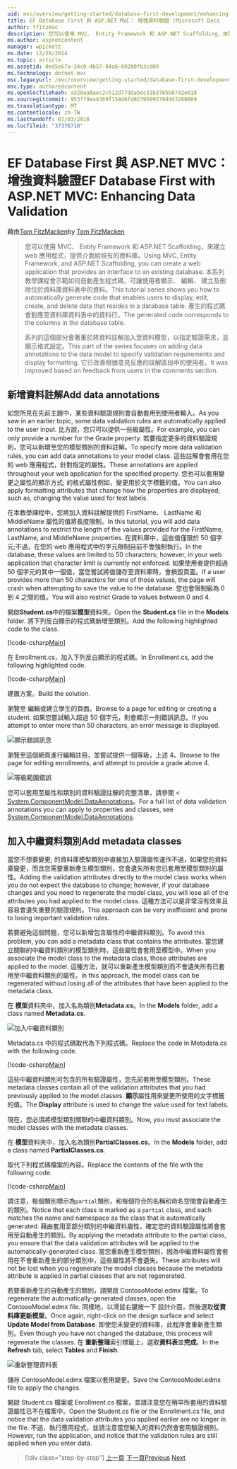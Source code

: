 ```yaml
---
uid: mvc/overview/getting-started/database-first-development/enhancing-data-validation
title: EF Database First 與 ASP.NET MVC： 增強資料驗證 |Microsoft Docs
author: tfitzmac
description: 您可以使用 MVC、 Entity Framework 和 ASP.NET Scaffolding，來建立 web 應用程式，提供介面給現有的資料庫。 本教學課程的里...
ms.author: aspnetcontent
manager: wpickett
ms.date: 12/29/2014
ms.topic: article
ms.assetid: 0ed5e67a-34c0-4b57-84a6-802b0fb3cd00
ms.technology: dotnet-mvc
msc.legacyurl: /mvc/overview/getting-started/database-first-development/enhancing-data-validation
msc.type: authoredcontent
ms.openlocfilehash: a328aa8aec2c512d77ddabec31b3785b8742e018
ms.sourcegitcommit: 953ff9ea4369f154d6fd0239599279ddd3280009
ms.translationtype: MT
ms.contentlocale: zh-TW
ms.lasthandoff: 07/03/2018
ms.locfileid: "37376710"
---
```

<a name="ef-database-first-with-aspnet-mvc-enhancing-data-validation"></a><span data-ttu-id="ac816-104">EF Database First 與 ASP.NET MVC： 增強資料驗證</span><span class="sxs-lookup"><span data-stu-id="ac816-104">EF Database First with ASP.NET MVC: Enhancing Data Validation</span></span>
====================
<span data-ttu-id="ac816-105">藉由[Tom FitzMacken](https://github.com/tfitzmac)</span><span class="sxs-lookup"><span data-stu-id="ac816-105">by [Tom FitzMacken](https://github.com/tfitzmac)</span></span>

> <span data-ttu-id="ac816-106">您可以使用 MVC、 Entity Framework 和 ASP.NET Scaffolding，來建立 web 應用程式，提供介面給現有的資料庫。</span><span class="sxs-lookup"><span data-stu-id="ac816-106">Using MVC, Entity Framework, and ASP.NET Scaffolding, you can create a web application that provides an interface to an existing database.</span></span> <span data-ttu-id="ac816-107">本系列教學課程會示範如何自動產生程式碼，可讓使用者顯示、 編輯、 建立及刪除位於資料庫資料表中的資料。</span><span class="sxs-lookup"><span data-stu-id="ac816-107">This tutorial series shows you how to automatically generate code that enables users to display, edit, create, and delete data that resides in a database table.</span></span> <span data-ttu-id="ac816-108">產生的程式碼會對應至資料庫資料表中的資料行。</span><span class="sxs-lookup"><span data-stu-id="ac816-108">The generated code corresponds to the columns in the database table.</span></span>
> 
> <span data-ttu-id="ac816-109">系列的這個部分會著重於將資料註解加入至資料模型，以指定驗證需求，並顯示格式設定。</span><span class="sxs-lookup"><span data-stu-id="ac816-109">This part of the series focuses on adding data annotations to the data model to specify validation requirements and display formatting.</span></span> <span data-ttu-id="ac816-110">它已改善根據意見反應的註解區段中的使用者。</span><span class="sxs-lookup"><span data-stu-id="ac816-110">It was improved based on feedback from users in the comments section.</span></span>


## <a name="add-data-annotations"></a><span data-ttu-id="ac816-111">新增資料註解</span><span class="sxs-lookup"><span data-stu-id="ac816-111">Add data annotations</span></span>

<span data-ttu-id="ac816-112">如您所見在先前主題中，某些資料驗證規則會自動套用到使用者輸入。</span><span class="sxs-lookup"><span data-stu-id="ac816-112">As you saw in an earlier topic, some data validation rules are automatically applied to the user input.</span></span> <span data-ttu-id="ac816-113">比方說，您只可以提供一些級屬性。</span><span class="sxs-lookup"><span data-stu-id="ac816-113">For example, you can only provide a number for the Grade property.</span></span> <span data-ttu-id="ac816-114">若要指定更多的資料驗證規則，您可以新增至您的模型類別的資料註解。</span><span class="sxs-lookup"><span data-stu-id="ac816-114">To specify more data validation rules, you can add data annotations to your model class.</span></span> <span data-ttu-id="ac816-115">這些註解會套用在您的 web 應用程式，針對指定的屬性。</span><span class="sxs-lookup"><span data-stu-id="ac816-115">These annotations are applied throughout your web application for the specified property.</span></span> <span data-ttu-id="ac816-116">您也可以套用變更之屬性的顯示方式; 的格式屬性例如，變更用於文字標籤的值。</span><span class="sxs-lookup"><span data-stu-id="ac816-116">You can also apply formatting attributes that change how the properties are displayed; such as, changing the value used for text labels.</span></span>

<span data-ttu-id="ac816-117">在本教學課程中，您將加入資料註解提供的 FirstName、 LastName 和 MiddleName 屬性的值將長度限制。</span><span class="sxs-lookup"><span data-stu-id="ac816-117">In this tutorial, you will add data annotations to restrict the length of the values provided for the FirstName, LastName, and MiddleName properties.</span></span> <span data-ttu-id="ac816-118">在資料庫中，這些值僅限於 50 個字元;不過，在您的 web 應用程式中的字元限制目前不會強制執行。</span><span class="sxs-lookup"><span data-stu-id="ac816-118">In the database, these values are limited to 50 characters; however, in your web application that character limit is currently not enforced.</span></span> <span data-ttu-id="ac816-119">如果使用者提供超過 50 個字元的其中一個值，當您嘗試將值儲存至資料庫時，會損毀頁面。</span><span class="sxs-lookup"><span data-stu-id="ac816-119">If a user provides more than 50 characters for one of those values, the page will crash when attempting to save the value to the database.</span></span> <span data-ttu-id="ac816-120">您也會限制級為 0 到 4 之間的值。</span><span class="sxs-lookup"><span data-stu-id="ac816-120">You will also restrict Grade to values between 0 and 4.</span></span>

<span data-ttu-id="ac816-121">開啟**Student.cs**中的檔案**模型**資料夾。</span><span class="sxs-lookup"><span data-stu-id="ac816-121">Open the **Student.cs** file in the **Models** folder.</span></span> <span data-ttu-id="ac816-122">將下列反白顯示的程式碼新增至類別。</span><span class="sxs-lookup"><span data-stu-id="ac816-122">Add the following highlighted code to the class.</span></span>

[!code-csharp[Main](enhancing-data-validation/samples/sample1.cs?highlight=5,15,17,20)]

<span data-ttu-id="ac816-123">在 Enrollment.cs，加入下列反白顯示的程式碼。</span><span class="sxs-lookup"><span data-stu-id="ac816-123">In Enrollment.cs, add the following highlighted code.</span></span>

[!code-csharp[Main](enhancing-data-validation/samples/sample2.cs?highlight=5,10)]

<span data-ttu-id="ac816-124">建置方案。</span><span class="sxs-lookup"><span data-stu-id="ac816-124">Build the solution.</span></span>

<span data-ttu-id="ac816-125">瀏覽至 編輯或建立學生的頁面。</span><span class="sxs-lookup"><span data-stu-id="ac816-125">Browse to a page for editing or creating a student.</span></span> <span data-ttu-id="ac816-126">如果您嘗試輸入超過 50 個字元，則會顯示一則錯誤訊息。</span><span class="sxs-lookup"><span data-stu-id="ac816-126">If you attempt to enter more than 50 characters, an error message is displayed.</span></span>

![顯示錯誤訊息](enhancing-data-validation/_static/image1.png)

<span data-ttu-id="ac816-128">瀏覽至這個網頁進行編輯註冊，並嘗試提供一個等級，上述 4。</span><span class="sxs-lookup"><span data-stu-id="ac816-128">Browse to the page for editing enrollments, and attempt to provide a grade above 4.</span></span>

![等級範圍錯誤](enhancing-data-validation/_static/image2.png)

<span data-ttu-id="ac816-130">您可以套用至屬性和類別的資料驗證註解的完整清單，請參閱 < [System.ComponentModel.DataAnnotations](https://msdn.microsoft.com/library/system.componentmodel.dataannotations.aspx)。</span><span class="sxs-lookup"><span data-stu-id="ac816-130">For a full list of data validation annotations you can apply to properties and classes, see [System.ComponentModel.DataAnnotations](https://msdn.microsoft.com/library/system.componentmodel.dataannotations.aspx).</span></span>

## <a name="add-metadata-classes"></a><span data-ttu-id="ac816-131">加入中繼資料類別</span><span class="sxs-lookup"><span data-stu-id="ac816-131">Add metadata classes</span></span>

<span data-ttu-id="ac816-132">當您不想要變更; 的資料庫模型類別中直接加入驗證屬性運作不過，如果您的資料庫變更，而且您需要重新產生模型類別，您會遺失所有您已套用至模型類別的屬性。</span><span class="sxs-lookup"><span data-stu-id="ac816-132">Adding the validation attributes directly to the model class works when you do not expect the database to change; however, if your database changes and you need to regenerate the model class, you will lose all of the attributes you had applied to the model class.</span></span> <span data-ttu-id="ac816-133">這種方法可以是非常沒有效率且容易會遺失重要的驗證規則。</span><span class="sxs-lookup"><span data-stu-id="ac816-133">This approach can be very inefficient and prone to losing important validation rules.</span></span>

<span data-ttu-id="ac816-134">若要避免這個問題，您可以新增包含屬性的中繼資料類別。</span><span class="sxs-lookup"><span data-stu-id="ac816-134">To avoid this problem, you can add a metadata class that contains the attributes.</span></span> <span data-ttu-id="ac816-135">當您建立關聯的中繼資料類別的模型類別時，這些屬性會套用至模型中。</span><span class="sxs-lookup"><span data-stu-id="ac816-135">When you associate the model class to the metadata class, those attributes are applied to the model.</span></span> <span data-ttu-id="ac816-136">這種方法，就可以重新產生模型類別而不會遺失所有已套用至中繼資料類別的屬性。</span><span class="sxs-lookup"><span data-stu-id="ac816-136">In this approach, the model class can be regenerated without losing all of the attributes that have been applied to the metadata class.</span></span>

<span data-ttu-id="ac816-137">在 **模型**資料夾中，加入名為類別**Metadata.cs**。</span><span class="sxs-lookup"><span data-stu-id="ac816-137">In the **Models** folder, add a class named **Metadata.cs**.</span></span>

![加入中繼資料類別](enhancing-data-validation/_static/image3.png)

<span data-ttu-id="ac816-139">Metadata.cs 中的程式碼取代為下列程式碼。</span><span class="sxs-lookup"><span data-stu-id="ac816-139">Replace the code in Metadata.cs with the following code.</span></span>

[!code-csharp[Main](enhancing-data-validation/samples/sample3.cs)]

<span data-ttu-id="ac816-140">這些中繼資料類別可包含的所有驗證屬性，您先前套用至模型類別。</span><span class="sxs-lookup"><span data-stu-id="ac816-140">These metadata classes contain all of the validation attributes that you had previously applied to the model classes.</span></span> <span data-ttu-id="ac816-141">**顯示**屬性用來變更所使用的文字標籤的值。</span><span class="sxs-lookup"><span data-stu-id="ac816-141">The **Display** attribute is used to change the value used for text labels.</span></span>

<span data-ttu-id="ac816-142">現在，您必須將模型類別關聯的中繼資料類別。</span><span class="sxs-lookup"><span data-stu-id="ac816-142">Now, you must associate the model classes with the metadata classes.</span></span>

<span data-ttu-id="ac816-143">在 **模型**資料夾中，加入名為類別**PartialClasses.cs**。</span><span class="sxs-lookup"><span data-stu-id="ac816-143">In the **Models** folder, add a class named **PartialClasses.cs**.</span></span>

<span data-ttu-id="ac816-144">取代下列程式碼檔案的內容。</span><span class="sxs-lookup"><span data-stu-id="ac816-144">Replace the contents of the file with the following code.</span></span>

[!code-csharp[Main](enhancing-data-validation/samples/sample4.cs)]

<span data-ttu-id="ac816-145">請注意，每個類別標示為`partial`類別，和每個符合的名稱和命名空間會自動產生的類別。</span><span class="sxs-lookup"><span data-stu-id="ac816-145">Notice that each class is marked as a `partial` class, and each matches the name and namespace as the class that is automatically generated.</span></span> <span data-ttu-id="ac816-146">藉由套用至部分類別的中繼資料屬性，確定您的資料驗證屬性將會套用至自動產生的類別。</span><span class="sxs-lookup"><span data-stu-id="ac816-146">By applying the metadata attribute to the partial class, you ensure that the data validation attributes will be applied to the automatically-generated class.</span></span> <span data-ttu-id="ac816-147">當您重新產生模型類別，因為中繼資料屬性會套用在不會重新產生的部分類別中，這些屬性將不會遺失。</span><span class="sxs-lookup"><span data-stu-id="ac816-147">These attributes will not be lost when you regenerate the model classes because the metadata attribute is applied in partial classes that are not regenerated.</span></span>

<span data-ttu-id="ac816-148">若要重新產生的自動產生的類別，請開啟 ContosoModel.edmx 檔案。</span><span class="sxs-lookup"><span data-stu-id="ac816-148">To regenerate the automatically-generated classes, open the ContosoModel.edmx file.</span></span> <span data-ttu-id="ac816-149">同樣地，以滑鼠右鍵按一下 設計介面，然後選取**從資料庫更新模型**。</span><span class="sxs-lookup"><span data-stu-id="ac816-149">Once again, right-click on the design surface and select **Update Model from Database**.</span></span> <span data-ttu-id="ac816-150">即使您未變更的資料庫，此程序會重新產生類別。</span><span class="sxs-lookup"><span data-stu-id="ac816-150">Even though you have not changed the database, this process will regenerate the classes.</span></span> <span data-ttu-id="ac816-151">在 **重新整理**索引標籤上，選取**資料表**並**完成**。</span><span class="sxs-lookup"><span data-stu-id="ac816-151">In the **Refresh** tab, select **Tables** and **Finish**.</span></span>

![重新整理資料表](enhancing-data-validation/_static/image4.png)

<span data-ttu-id="ac816-153">儲存 ContosoModel.edmx 檔案以套用變更。</span><span class="sxs-lookup"><span data-stu-id="ac816-153">Save the ContosoModel.edmx file to apply the changes.</span></span>

<span data-ttu-id="ac816-154">開啟 Student.cs 檔案或 Enrollment.cs 檔案，並請注意您在稍早所套用的資料驗證屬性已不在檔案中。</span><span class="sxs-lookup"><span data-stu-id="ac816-154">Open the Student.cs file or the Enrollment.cs file, and notice that the data validation attributes you applied earlier are no longer in the file.</span></span> <span data-ttu-id="ac816-155">不過，執行應用程式，並請注意當您輸入的資料仍然會套用驗證規則。</span><span class="sxs-lookup"><span data-stu-id="ac816-155">However, run the application, and notice that the validation rules are still applied when you enter data.</span></span>

> [!div class="step-by-step"]
> <span data-ttu-id="ac816-156">[上一頁](customizing-a-view.md)
> [下一頁](publish-to-azure.md)</span><span class="sxs-lookup"><span data-stu-id="ac816-156">[Previous](customizing-a-view.md)
[Next](publish-to-azure.md)</span></span>
